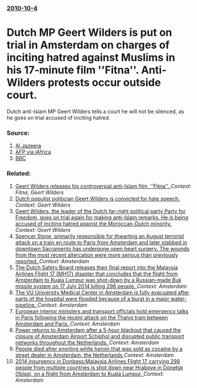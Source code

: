 ### [2010-10-4](/news/2010/10/4/index.md)

# Dutch MP Geert Wilders is put on trial in Amsterdam on charges of inciting hatred against Muslims in his 17-minute film ''Fitna''. Anti-Wilders protests occur outside court. 

Dutch anti-Islam MP Geert Wilders tells a court he will not be silenced, as he goes on trial accused of inciting hatred.


### Source:

1. [Al Jazeera](http://english.aljazeera.net/news/europe/2010/10/201010454645572293.html)
2. [AFP via iAfrica](http://news.iafrica.com/worldnews/677575.html)
3. [BBC](http://www.bbc.co.uk/news/world-europe-11464025)

### Related:

1. [ Geert Wilders releases his controversial anti-Islam film, ''Fitna''. ](/news/2008/03/27/geert-wilders-releases-his-controversial-anti-islam-film-fitna.md) _Context: Fitna, Geert Wilders_
2. [Dutch populist politician Geert Wilders is convicted for hate speech. ](/news/2016/12/9/dutch-populist-politician-geert-wilders-is-convicted-for-hate-speech.md) _Context: Geert Wilders_
3. [Geert Wilders, the leader of the Dutch far-right political party Party for Freedom, goes on trial again for making anti-Islam remarks. He is being accused of inciting hatred against the Moroccan-Dutch minority. ](/news/2016/03/18/geert-wilders-the-leader-of-the-dutch-far-right-political-party-party-for-freedom-goes-on-trial-again-for-making-anti-islam-remarks-he-is.md) _Context: Geert Wilders_
4. [Spencer Stone, primarily responsible for thwarting an August terrorist attack on a train en route to Paris from Amsterdam and later stabbed in downtown Sacramento has undergone open heart surgery.  The wounds from the most recent altercation were more serious than previously reported. ](/news/2015/10/19/spencer-stone-primarily-responsible-for-thwarting-an-august-terrorist-attack-on-a-train-en-route-to-paris-from-amsterdam-and-later-stabbed.md) _Context: Amsterdam_
5. [The Dutch Safety Board releases their final report into the Malaysia Airlines Flight 17 (MH17) disaster that concludes that the flight from Amsterdam to Kuala Lumpur was shot-down by a Russian-made Buk missile system on 17 July 2014 killing 298 people. ](/news/2015/10/13/the-dutch-safety-board-releases-their-final-report-into-the-malaysia-airlines-flight-17-mh17-disaster-that-concludes-that-the-flight-from.md) _Context: Amsterdam_
6. [The VU University Medical Center in Amsterdam is fully evacuated after parts of the hospital were flooded because of a burst in a major water-pipeline. ](/news/2015/09/8/the-vu-university-medical-center-in-amsterdam-is-fully-evacuated-after-parts-of-the-hospital-were-flooded-because-of-a-burst-in-a-major-wate.md) _Context: Amsterdam_
7. [European interior ministers and transport officials hold emergency talks in Paris following the recent attack on the Thalys train between Amsterdam and Paris. ](/news/2015/08/29/european-interior-ministers-and-transport-officials-hold-emergency-talks-in-paris-following-the-recent-attack-on-the-thalys-train-between-am.md) _Context: Amsterdam_
8. [Power returns to Amsterdam after a 5-hour blackout that caused the closure of Amsterdam Airport Schiphol and disrupted public transport networks throughout the Netherlands. ](/news/2015/03/27/power-returns-to-amsterdam-after-a-5-hour-blackout-that-caused-the-closure-of-amsterdam-airport-schiphol-and-disrupted-public-transport-netw.md) _Context: Amsterdam_
9. [People died afrer snorting white heroin that was sold as cocaine by a street dealer in Amsterdam, the Netherlands ](/news/2014/11/25/people-died-afrer-snorting-white-heroin-that-was-sold-as-cocaine-by-a-street-dealer-in-amsterdam-the-netherlands.md) _Context: Amsterdam_
10. [2014 insurgency in Donbass:Malaysia Airlines Flight 17 carrying 298 people from multiple countries is shot down near Hrabove in Donetsk Oblast, on a flight from Amsterdam to Kuala Lumpur. ](/news/2014/07/17/2014-insurgency-in-donbass-pmalaysia-airlines-flight-17-carrying-298-people-from-multiple-countries-is-shot-down-near-hrabove-in-donetsk-obl.md) _Context: Amsterdam_
